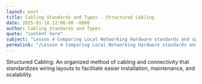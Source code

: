 ```yaml
---
layout: post
title: Cabling Standards and Types - Structured Cabling
date: 2025-01-10 12:00:00 -0000
author: Cabling Standards and Types
quote: "content here"
subject: "Lesson 4 Comparing Local Networking Hardware standards and specifications"
permalink: "/Lesson 4 Comparing Local Networking Hardware standards and specifications/Cabling Standards and Types/Cabling Standards and Types - Structured Cabling"
---
```


Structured Cabling: An organized method of cabling and connectivity that standardizes wiring layouts to facilitate easier installation, maintenance, and scalability.
